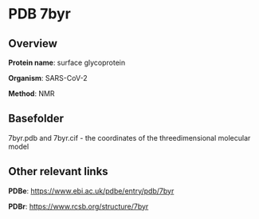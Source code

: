 # PDB 7byr

## Overview

**Protein name**: surface glycoprotein

**Organism**: SARS-CoV-2

**Method**: NMR



## Basefolder

7byr.pdb and 7byr.cif - the coordinates of the threedimensional molecular model



## Other relevant links 
**PDBe**:  https://www.ebi.ac.uk/pdbe/entry/pdb/7byr
 
**PDBr**: https://www.rcsb.org/structure/7byr 
